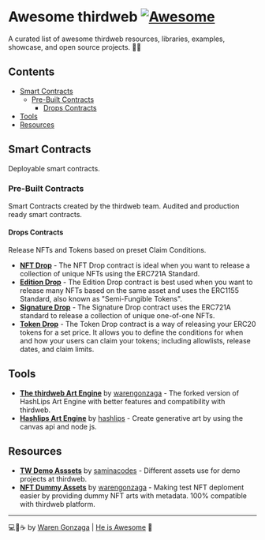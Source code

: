 # Awesome thirdweb [![Awesome](https://awesome.re/badge-flat.svg)](https://awesome.re) <!-- omit from toc -->

A curated list of awesome thirdweb resources, libraries, examples, showcase, and open source projects. 📌✨

## Contents <!-- omit from toc -->

- [Smart Contracts](#smart-contracts)
  - [Pre-Built Contracts](#pre-built-contracts)
    - [Drops Contracts](#drops-contracts)
- [Tools](#tools)
- [Resources](#resources)

## Smart Contracts

Deployable smart contracts.

### Pre-Built Contracts

Smart Contracts created by the thirdweb team. Audited and production ready smart contracts.

#### Drops Contracts

Release NFTs and Tokens based on preset Claim Conditions.

- **[NFT Drop](https://thirdweb.com/thirdweb.eth/DropERC721)** - The NFT Drop contract is ideal when you want to release a collection of unique NFTs using the ERC721A Standard.
- **[Edition Drop](https://thirdweb.com/thirdweb.eth/DropERC1155)** - The Edition Drop contract is best used when you want to release many NFTs based on the same asset and uses the ERC1155 Standard, also known as "Semi-Fungible Tokens".
- **[Signature Drop](https://thirdweb.com/thirdweb.eth/SignatureDrop)** - The Signature Drop contract uses the ERC721A standard to release a collection of unique one-of-one NFTs.
- **[Token Drop](https://thirdweb.com/thirdweb.eth/DropERC20)** - The Token Drop contract is a way of releasing your ERC20 tokens for a set price. It allows you to define the conditions for when and how your users can claim your tokens; including allowlists, release dates, and claim limits.

## Tools

- **[The thirdweb Art Engine]([https://](https://github.com/warengonzaga/thirdweb-art-engine))** by [warengonzaga](https://github.com/warengonzaga) - The forked version of HashLips Art Engine with better features and compatibility with thirdweb.
- **[Hashlips Art Engine](https://github.com/HashLips/hashlips_art_engine)** by [hashlips](https://github.com/hashlips) - Create generative art by using the canvas api and node js.

## Resources

- **[TW Demo Asssets](https://github.com/saminacodes/tw-demo-assets)** by [saminacodes](https://github.com/saminacodes) - Different assets use for demo projects at thirdweb.
- **[NFT Dummy Assets](https://github.com/warengonzaga/nft-dummy-assets)** by [warengonzaga](https://github.com/warengonzaga) - Making test NFT deploment easier by providing dummy NFT arts with metadata. 100% compatible with thirdweb platform.

---

💻💖☕ by [Waren Gonzaga](https://warengonzaga.com) | [He is Awesome](https://www.youtube.com/watch?v=HHrxS4diLew&t=44s) 🙏
